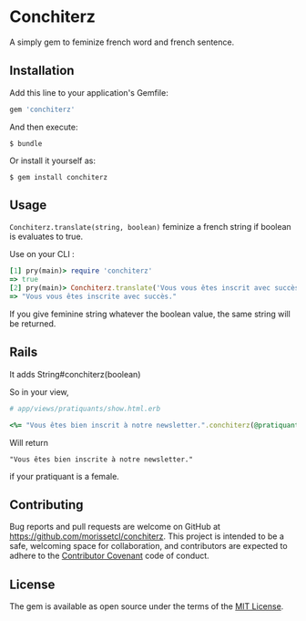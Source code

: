 # Conchiterz

A simply gem to feminize french word and french sentence.

## Installation

Add this line to your application's Gemfile:

```ruby
gem 'conchiterz'
```

And then execute:

    $ bundle

Or install it yourself as:

    $ gem install conchiterz

## Usage
`Conchiterz.translate(string, boolean)` feminize a french string if boolean is evaluates to true.

Use on your CLI :
```ruby
[1] pry(main)> require 'conchiterz'
=> true
[2] pry(main)> Conchiterz.translate('Vous vous êtes inscrit avec succès.', true)
=> "Vous vous êtes inscrite avec succès."
```

If you give feminine string whatever the boolean value, the same string will be returned.

## Rails

It adds String#conchiterz(boolean)

So in your view,

```ruby
# app/views/pratiquants/show.html.erb

<%= "Vous êtes bien inscrit à notre newsletter.".conchiterz(@pratiquant.female?) %>
```
Will return
```
"Vous êtes bien inscrite à notre newsletter."
```
if your pratiquant is a female.

## Contributing

Bug reports and pull requests are welcome on GitHub at https://github.com/morissetcl/conchiterz. This project is intended to be a safe, welcoming space for collaboration, and contributors are expected to adhere to the [Contributor Covenant](http://contributor-covenant.org) code of conduct.


## License

The gem is available as open source under the terms of the [MIT License](http://opensource.org/licenses/MIT).

